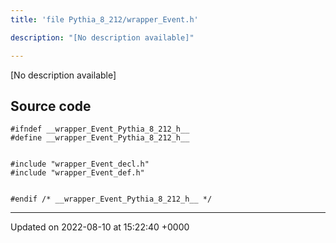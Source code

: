 ```yaml
---
title: 'file Pythia_8_212/wrapper_Event.h'

description: "[No description available]"

---
```







[No description available]




## Source code

```
#ifndef __wrapper_Event_Pythia_8_212_h__
#define __wrapper_Event_Pythia_8_212_h__


#include "wrapper_Event_decl.h"
#include "wrapper_Event_def.h"


#endif /* __wrapper_Event_Pythia_8_212_h__ */
```


-------------------------------

Updated on 2022-08-10 at 15:22:40 +0000
